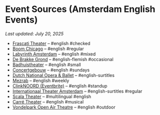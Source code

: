# Event Sources (Amsterdam English Events)

_Last updated: July 20, 2025_

- [Frascati Theater](https://www.frascatitheater.nl/en/agenda) – #english #checked
- [Boom Chicago](https://boomchicago.nl) – #english #regular
- [Labyrinth Amsterdam](https://labyrinthamsterdam.nl/#events) – #english #mixed
- [De Brakke Grond](https://brakkegrond.nl) – #english-flemish #occasional
- [Badhuistheater](https://www.badhuistheater.nl) – #english #small
- [Concertgebouw](https://www.concertgebouw.nl/en/concerts) – #english #sundays
- [Dutch National Opera & Ballet](https://www.operaballet.nl/en) – #english-surtitles
- [Mezrab](https://mezrab.nl) – #english #weekly
- [ClinkNOORD (Eventbrite)](https://www.eventbrite.com) – #english #standup
- [Internationaal Theater Amsterdam](https://ita.nl/en/agenda) – #english-surtitles #regular
- [Scala Theater](https://scalatheater.nl) – #multilingual #english
- [Carré Theater](https://carre.nl/en/show/hadestown) – #english #musical
- [Vondelpark Open Air Theatre](https://openluchttheater.nl) – #english #outdoor